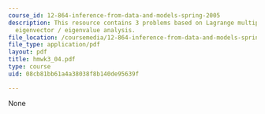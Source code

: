 ```yaml
---
course_id: 12-864-inference-from-data-and-models-spring-2005
description: This resource contains 3 problems based on Lagrange multipliers, and
  eigenvector / eigenvalue analysis.
file_location: /coursemedia/12-864-inference-from-data-and-models-spring-2005/08cb81bb61a4a38038f8b140de95639f_hmwk3_04.pdf
file_type: application/pdf
layout: pdf
title: hmwk3_04.pdf
type: course
uid: 08cb81bb61a4a38038f8b140de95639f

---
```

None